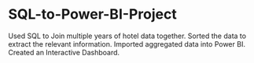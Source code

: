 # SQL-to-Power-BI-Project
Used SQL to Join multiple years of hotel data together. Sorted the data to extract the relevant information. Imported aggregated data into Power BI. Created an Interactive Dashboard. 
